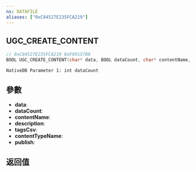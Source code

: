 ```yaml
---
ns: DATAFILE
aliases: ["0xC84527E235FCA219"]
---
```

## UGC_CREATE_CONTENT

```c
// 0xC84527E235FCA219 0xF09157B0
BOOL UGC_CREATE_CONTENT(char* data, BOOL dataCount, char* contentName, char* description, char* tagsCsv, char* contentTypeName, BOOL publish);
```

```
NativeDB Parameter 1: int dataCount
```

## 參數
* **data**: 
* **dataCount**: 
* **contentName**: 
* **description**: 
* **tagsCsv**: 
* **contentTypeName**: 
* **publish**: 

## 返回值

